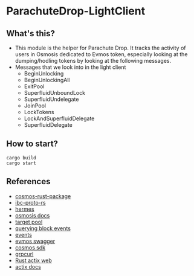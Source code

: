 # ParachuteDrop-LightClient
## What's this?
* This module is the helper for Parachute Drop. It tracks the activity of users in Osmosis dedicated to Evmos token, especially looking at the dumping/hodling tokens by looking at the following messages.
* Messages that we look into in the light client
  * BeginUnlocking
  * BeginUnlockingAll
  * ExitPool
  * SuperfluidUnboundLock
  * SuperfluidUndelegate
  * JoinPool
  * LockTokens
  * LockAndSuperfluidDelegate
  * SuperfluidDelegate

## How to start?
```
cargo build
cargo start
```

## References
* [cosmos-rust-package](https://github.com/Philipp-Sc/cosmos-rust-package)
* [ibc-proto-rs](https://github.com/cosmos/ibc-proto-rs)
* [hermes](https://github.com/informalsystems/hermes)
* [osmosis docs](https://docs.osmosis.zone/osmosis-core/modules/lockup/)
* [target pool](https://app.osmosis.zone/pool/722)
* [querying block events](https://docs.tendermint.com/v0.34/app-dev/indexing-transactions.html#querying_block_events)
* [events](https://docs.cosmos.network/v0.46/core/events.html)
* [evmos swagger](https://api.evmos.dev/#/Service/GetTxsEvent)
* [cosmos sdk](https://github.com/osmosis-labs/cosmos-sdk/blob/osmosis-main/proto/cosmos/tx/v1beta1/service.proto)
* [grpcurl](https://docs.osmosis.zone/apis/grpc/interact-grpc-curl/)
* [Rust actix web](https://choiseokwon.tistory.com/332)
* [actix docs](https://actix.rs/docs/extractors)
